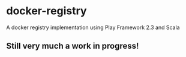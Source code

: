 docker-registry
===============

A docker registry implementation using Play Framework 2.3 and Scala


## Still very much a work in progress!
